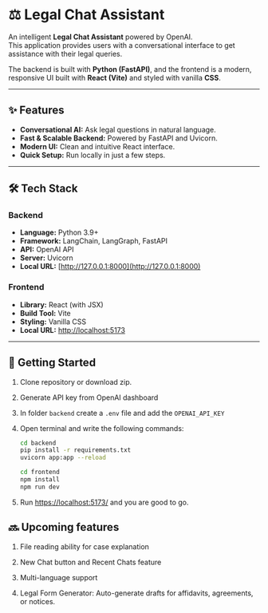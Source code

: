 # ⚖️ Legal Chat Assistant

An intelligent **Legal Chat Assistant** powered by OpenAI.  
This application provides users with a conversational interface to get assistance with their legal queries.

The backend is built with **Python (FastAPI)**, and the frontend is a modern, responsive UI built with **React (Vite)** and styled with vanilla **CSS**.

---

## ✨ Features

- **Conversational AI:** Ask legal questions in natural language.
- **Fast & Scalable Backend:** Powered by FastAPI and Uvicorn.
- **Modern UI:** Clean and intuitive React interface.
- **Quick Setup:** Run locally in just a few steps.

---

## 🛠️ Tech Stack

### Backend
- **Language:** Python 3.9+
- **Framework:** LangChain, LangGraph, FastAPI
- **API:** OpenAI API
- **Server:** Uvicorn
- **Local URL:** [http://127.0.0.1:8000](http://127.0.0.1:8000)

### Frontend
- **Library:** React (with JSX)
- **Build Tool:** Vite
- **Styling:** Vanilla CSS
- **Local URL:** [http://localhost:5173](http://localhost:5173)

---

## 🚀 Getting Started

1. Clone repository or download zip.

2. Generate API key from OpenAI dashboard

3. In folder ```backend``` create a ```.env``` file and add the ```OPENAI_API_KEY```

4. Open terminal and write the following commands:
    ```bash 
    cd backend
    pip install -r requirements.txt
    uvicorn app:app --reload
    ```
    ```bash
    cd frontend 
    npm install
    npm run dev
    ```

5. Run [https://localhost:5173/](http://127.0.0.1:8000) and you are good to go.


## 🔜 Upcoming features

1. File reading ability for case explanation

2. New Chat button and Recent Chats feature

3. Multi-language support

4. Legal Form Generator: Auto-generate drafts for affidavits, agreements, or notices.

